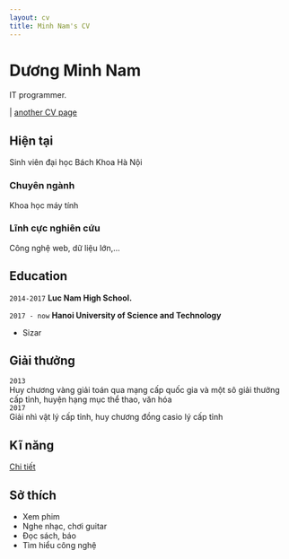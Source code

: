 ```yaml
---
layout: cv
title: Minh Nam's CV
---
```

# Dương Minh Nam
IT programmer.

<div id="webaddress">
<!-- <a href="isaac@applesdofall.org">isaac@applesdofall.org</a> -->
| <a href="duongnam99.github.io">another CV page</a>
</div>


## Hiện tại

Sinh viên đại học Bách Khoa Hà Nội

### Chuyên ngành

Khoa học máy tính


### Lĩnh cực nghiên cứu

Công nghệ web, dữ liệu lớn,...


## Education

`2014-2017`
__Luc Nam High School.__

`2017 - now`
__Hanoi University of Science and Technology__

- Sizar


## Giải thưởng

`2013`  
 Huy chương vàng giải toán qua mạng cấp quốc gia  và một sô giải thưởng cấp tỉnh, huyện hạng mục thể thao, văn hóa  
`2017`   
Giải nhì vật lý cấp tỉnh, huy chương đồng casio lý cấp tỉnh




## Kĩ năng

[Chi tiết](https://duongnam99.github.io/)


## Sở thích  
- Xem phim
- Nghe nhạc, chơi guitar
- Đọc sách, báo
- Tìm hiểu công nghệ



<!-- ### Footer

Last updated: May 2013 -->


